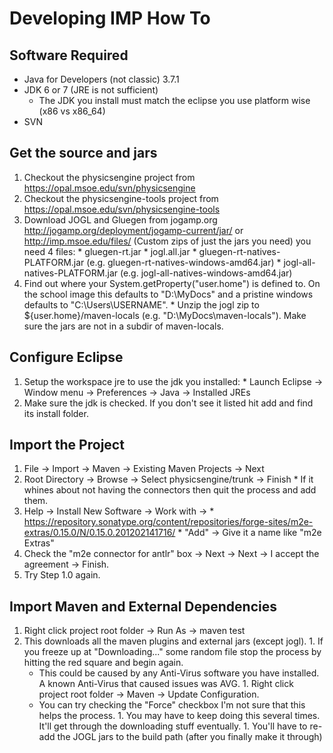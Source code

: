 # Developing IMP How To #

## Software Required ##
  * Java for Developers (not classic) 3.7.1
  * JDK 6 or 7 (JRE is not sufficient)
    * The JDK you install must match the eclipse you use platform wise (x86 vs x86\_64)
  * SVN

## Get the source and jars ##
  1. Checkout the physicsengine project from https://opal.msoe.edu/svn/physicsengine
  1. Checkout the physicsengine-tools project from https://opal.msoe.edu/svn/physicsengine-tools
  1. Download JOGL and Gluegen from jogamp.org http://jogamp.org/deployment/jogamp-current/jar/ or http://imp.msoe.edu/files/ (Custom zips of just the jars you need) you need 4 files:
    * gluegen-rt.jar
    * jogl.all.jar
    * gluegen-rt-natives-PLATFORM.jar (e.g. gluegen-rt-natives-windows-amd64.jar)
    * jogl-all-natives-PLATFORM.jar (e.g. jogl-all-natives-windows-amd64.jar)
  1. Find out where your System.getProperty("user.home") is defined to. On the school image this defaults to "D:\MyDocs" and a pristine windows defaults to "C:\Users\USERNAME".
    * Unzip the jogl zip to ${user.home}/maven-locals (e.g. "D:\MyDocs\maven-locals"). Make sure the jars are not in a subdir of maven-locals.

## Configure Eclipse ##
  1. Setup the workspace jre to use the jdk you installed:
    * Launch Eclipse -> Window menu -> Preferences -> Java -> Installed JREs
  1. Make sure the jdk is checked. If you don't see it listed hit add and find its install folder.

## Import the Project ##

  1. File -> Import -> Maven -> Existing Maven Projects -> Next
  1. Root Directory -> Browse -> Select physicsengine/trunk -> Finish
    * If it whines about not having the connectors then quit the process and add them.
  1. Help -> Install New Software -> Work with ->
    * https://repository.sonatype.org/content/repositories/forge-sites/m2e-extras/0.15.0/N/0.15.0.201202141716/
    * "Add" -> Give it a name like "m2e Extras"
  1. Check the "m2e connector for antlr" box -> Next -> Next -> I accept the agreement -> Finish.
  1. Try Step 1.0 again.


## Import Maven and External Dependencies ##
  1. Right click project root folder -> Run As -> maven test
  1. This downloads all the maven plugins and external jars (except jogl).
    1. If you freeze up at "Downloading..." some random file stop the process by hitting the red square and begin again.
      * This could be caused by any Anti-Virus software you have installed.  A known Anti-Virus that caused issues was AVG.
    1. Right click project root folder -> Maven -> Update Configuration.
      * You can try checking the "Force" checkbox I'm not sure that this helps the process.
    1. You may have to keep doing this several times. It'll get through the downloading stuff eventually.
    1. You'll have to re-add the JOGL jars to the build path (after you finally make it through)